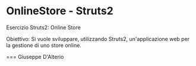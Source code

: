 OnlineStore - Struts2
===================

Esercizio Struts2: Online Store

Obiettivo:
Si vuole sviluppare, utilizzando Struts2, un'applicazione web per la gestione di uno store online.

===
Giuseppe D'Alterio
